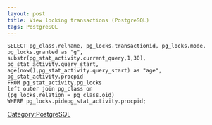 ```yaml
---
layout: post 
title: View locking transactions (PostgreSQL)
tags: PostgreSQL
---
```


    SELECT pg_class.relname, pg_locks.transactionid, pg_locks.mode, pg_locks.granted as "g",
    substr(pg_stat_activity.current_query,1,30), pg_stat_activity.query_start,
    age(now(),pg_stat_activity.query_start) as "age", pg_stat_activity.procpid
    FROM pg_stat_activity,pg_locks
    left outer join pg_class on
    (pg_locks.relation = pg_class.oid)
    WHERE pg_locks.pid=pg_stat_activity.procpid;

[Category:PostgreSQL](Category:PostgreSQL "wikilink")
